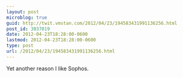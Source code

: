 ```yaml
---
layout: post
microblog: true
guid: http://twit.vmstan.com/2012/04/23/194583431991136256.html
post_id: 3037019
date: 2012-04-23T18:28:00-0600
lastmod: 2012-04-23T18:28:00-0600
type: post
url: /2012/04/23/194583431991136256.html
---
```

Yet another reason I like Sophos.
